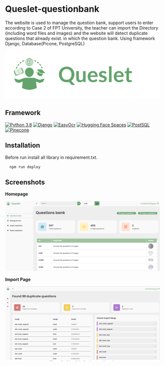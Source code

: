 
# Queslet-questionbank

The website is used to manage the question bank, support users to enter according to Case 2 of FPT University, the teacher can import the Directory (including word files and images) and the website will detect duplicate questions that already exist. in which the question bank. Using framework Django, Database(Picone, PostgreSQL)





![Logo](images/Logo.png)


## Framework

[![Python 3.8](https://img.shields.io/badge/Python-3.8-blue)](https://www.python.org/downloads/release/python-380/) [![Django](https://img.shields.io/badge/Django-4.1.7-green)](https://www.djangoproject.com/) [![EasyOcr](https://img.shields.io/badge/EasyOCR-%202.0-blue.svg)](https://github.com/JaidedAI/EasyOCR) [![Hugging Face Spaces](https://img.shields.io/badge/%F0%9F%A4%97%20Hugging%20Face-Spaces-yellow)](https://huggingface.co/) [![PostSQL](https://img.shields.io/badge/PostSql-blue)](https://www.postgresql.org/) [![Pinecone](https://img.shields.io/badge/Pinecone-blue)](https://www.pinecone.io/learn/vector-indexes/)

## Installation

Before run install all library in requirement.txt. 


```bash
  npm run deploy
```


## Screenshots
**Homepage**

![App Screenshot](images/Homepage.png)

**Import Page**

![App Screenshot](images/Importpage.png)

